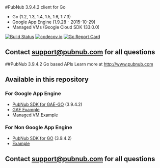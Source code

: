 #PubNub 3.9.4.2 client for Go
* Go (1.2, 1.3, 1.4, 1.5, 1.6, 1.7.3)
* Google App Engine (1.9.28 - 2015-10-29)
* Managed VMs (Google Cloud SDK 133.0.0)

[![Build Status](https://travis-ci.org/pubnub/go.svg?branch=master)](https://travis-ci.org/pubnub/go)
[![codecov.io](https://codecov.io/github/pubnub/go/coverage.svg?branch=master)](https://codecov.io/github/pubnub/go?branch=master)
[![Go Report Card](https://goreportcard.com/badge/github.com/pubnub/go)](https://goreportcard.com/report/github.com/pubnub/go)

## Contact support@pubnub.com for all questions

##PubNub 3.9.4.2 Go based APIs
Learn more at http://www.pubnub.com

## Available in this repository

### For Google App Engine

* [PubNub SDK for GAE-GO](gae) (3.9.4.2)
 * [GAE Example](gae-example)
 * [Managed VM Example](gae-managed-vm-example)

### For Non Google App Engine

* [PubNub SDK for GO](messaging) (3.9.4.2)
 * [Example](messaging/examples/cli/pubnubExample.go)

## Contact support@pubnub.com for all questions
